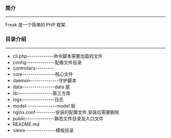 ### 简介
----

 Freak 是一个简单的 PHP 框架.

### 目录介绍
----


* cli.php-------------命令脚本需要加载的文件
* config--------------配置文件目录
* controllers---------
* core----------------核心文件
* daemon--------------守护脚本
* data----------------data 层
* lib-----------------第三方库
* logs----------------日志
* model---------------model 层
* nginx.conf----------安装的配置文件,安装后需要删除
* public--------------静态文件目录及入口文件
* README.md
* views---------------模板目录